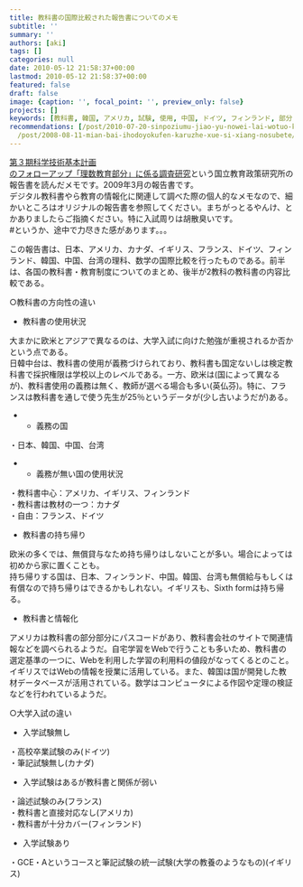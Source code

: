 ```yaml
---
title: 教科書の国際比較された報告書についてのメモ
subtitle: ''
summary: ''
authors: [aki]
tags: []
categories: null
date: 2010-05-12 21:58:37+00:00
lastmod: 2010-05-12 21:58:37+00:00
featured: false
draft: false
image: {caption: '', focal_point: '', preview_only: false}
projects: []
keywords: [教科書, 韓国, アメリカ, 試験, 使用, 中国, ドイツ, フィンランド, 部分, 情報化]
recommendations: [/post/2010-07-20-sinpoziumu-jiao-yu-nowei-lai-wotuo-kudian-zi-hua-jiao-cai-ut-etext-memo/,
  /post/2008-08-11-mian-bai-ihodoyokufen-karuzhe-xue-si-xiang-nosubete/, /post/2010-07-20-1text-file-pezimei-guan-li-1text-filetositedaunrodoke/]
---
```

[第３期科学技術基本計画  
のフォローアップ「理数教育部分」に係る調査研究](http://www.nier.go.jp/seika_kaihatsu_2/)という国立教育政策研究所の報告書を読んだメモです。2009年3月の報告書です。  
デジタル教科書やら教育の情報化に関連して調べた際の個人的なメモなので、細かいところはオリジナルの報告書を参照してください。まちがっとるやんけ、とかありましたらご指摘ください。特に入試周りは胡散臭いです。  
#というか、途中で力尽きた感があります。。。

この報告書は、日本、アメリカ、カナダ、イギリス、フランス、ドイツ、フィン  
ランド、韓国、中国、台湾の理科、数学の国際比較を行ったものである。前半  
は、各国の教科書・教育制度についてのまとめ、後半が2教科の教科書の内容比  
較である。

○教科書の方向性の違い

- 教科書の使用状況

大まかに欧米とアジアで異なるのは、大学入試に向けた勉強が重視されるか否か  
という点である。  
日韓中台は、教科書の使用が義務づけられており、教科書も国定ないしは検定教  
科書で採択権限は学校以上のレベルである。一方、欧米は(国によって異なる  
が)、教科書使用の義務は無く、教師が選べる場合も多い(英仏芬)。特に、フランスは教科書を通しで使う先生が25％というデータが(少し古いようだが)ある。

- 
  - 義務の国

・日本、韓国、中国、台湾

- 
  - 義務が無い国の使用状況

・教科書中心：アメリカ、イギリス、フィンランド  
・教科書は教材の一つ：カナダ  
・自由：フランス、ドイツ

- 教科書の持ち帰り

欧米の多くでは、無償貸与なため持ち帰りはしないことが多い。場合によっては  
初めから家に置くことも。  
持ち帰りする国は、日本、フィンランド、中国。韓国、台湾も無償給与もしくは  
有償なので持ち帰りはできるかもしれない。イギリスも、Sixth formは持ち帰る。

- 教科書と情報化

アメリカは教科書の部分部分にパスコードがあり、教科書会社のサイトで関連情報などを調べられるようだ。自宅学習をWebで行うことも多いため、教科書の選定基準の一つに、Webを利用した学習の利用料の値段がなってくるとのこと。イギリスではWebの情報を授業に活用している。また、韓国は国が開発した教材データベースが活用されている。数学はコンピュータによる作図や定理の検証などを行われているようだ。

○大学入試の違い

- 入学試験無し

・高校卒業試験のみ(ドイツ)  
・筆記試験無し(カナダ)

- 入学試験はあるが教科書と関係が弱い

・論述試験のみ(フランス)  
・教科書と直接対応なし(アメリカ)  
・教科書が十分カバー(フィンランド)

- 入学試験あり

・GCE・Aというコースと筆記試験の統一試験(大学の教養のようなもの)(イギリス)


